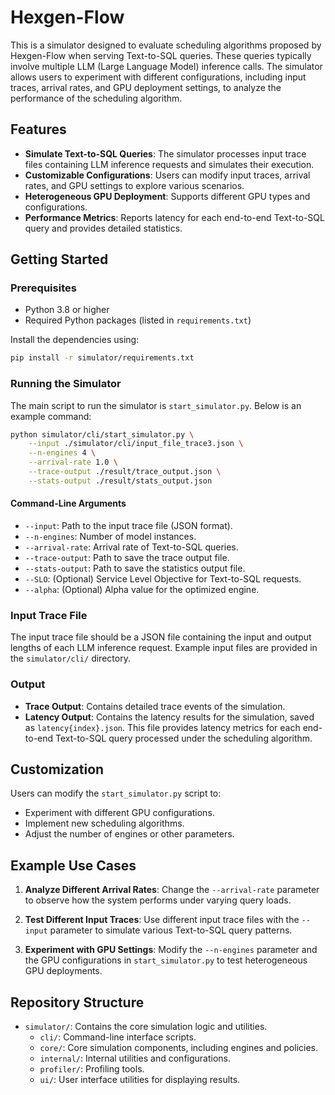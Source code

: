 # Hexgen-Flow

This is a simulator designed to evaluate scheduling algorithms proposed by Hexgen-Flow when serving Text-to-SQL queries. These queries typically involve multiple LLM (Large Language Model) inference calls. The simulator allows users to experiment with different configurations, including input traces, arrival rates, and GPU deployment settings, to analyze the performance of the scheduling algorithm.

## Features

- **Simulate Text-to-SQL Queries**: The simulator processes input trace files containing LLM inference requests and simulates their execution.
- **Customizable Configurations**: Users can modify input traces, arrival rates, and GPU settings to explore various scenarios.
- **Heterogeneous GPU Deployment**: Supports different GPU types and configurations.
- **Performance Metrics**: Reports latency for each end-to-end Text-to-SQL query and provides detailed statistics.

## Getting Started

### Prerequisites

- Python 3.8 or higher
- Required Python packages (listed in `requirements.txt`)

Install the dependencies using:

```bash
pip install -r simulator/requirements.txt
```

### Running the Simulator

The main script to run the simulator is `start_simulator.py`. Below is an example command:

```bash
python simulator/cli/start_simulator.py \
    --input ./simulator/cli/input_file_trace3.json \
    --n-engines 4 \
    --arrival-rate 1.0 \
    --trace-output ./result/trace_output.json \
    --stats-output ./result/stats_output.json
```

#### Command-Line Arguments

- `--input`: Path to the input trace file (JSON format).
- `--n-engines`: Number of model instances.
- `--arrival-rate`: Arrival rate of Text-to-SQL queries.
- `--trace-output`: Path to save the trace output file.
- `--stats-output`: Path to save the statistics output file.
- `--SLO`: (Optional) Service Level Objective for Text-to-SQL requests.
- `--alpha`: (Optional) Alpha value for the optimized engine.

### Input Trace File

The input trace file should be a JSON file containing the input and output lengths of each LLM inference request. Example input files are provided in the `simulator/cli/` directory.

### Output

- **Trace Output**: Contains detailed trace events of the simulation.
- **Latency Output**: Contains the latency results for the simulation, saved as `latency{index}.json`. This file provides latency metrics for each end-to-end Text-to-SQL query processed under the scheduling algorithm.

## Customization

Users can modify the `start_simulator.py` script to:

- Experiment with different GPU configurations.
- Implement new scheduling algorithms.
- Adjust the number of engines or other parameters.

## Example Use Cases

1. **Analyze Different Arrival Rates**:
   Change the `--arrival-rate` parameter to observe how the system performs under varying query loads.

2. **Test Different Input Traces**:
   Use different input trace files with the `--input` parameter to simulate various Text-to-SQL query patterns.

3. **Experiment with GPU Settings**:
   Modify the `--n-engines` parameter and the GPU configurations in `start_simulator.py` to test heterogeneous GPU deployments.

## Repository Structure

- `simulator/`: Contains the core simulation logic and utilities.
  - `cli/`: Command-line interface scripts.
  - `core/`: Core simulation components, including engines and policies.
  - `internal/`: Internal utilities and configurations.
  - `profiler/`: Profiling tools.
  - `ui/`: User interface utilities for displaying results.

